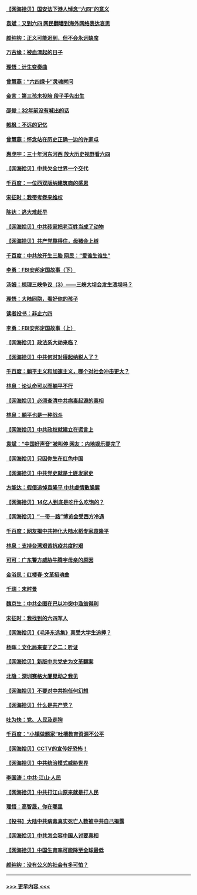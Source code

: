 #### [【网海拾贝】国安法下港人悼念“六四”的意义](../pages/nsc993/n13001039.md?t=06052001) 
#### [袁斌：又到六四 网民翻墙到海外网络表达哀思](../pages/nsc993/n13000995.md?t=06052001) 
#### [颜纯钩：正义可能迟到，但不会永远缺席](../pages/nsc993/n13000920.md?t=06052001) 
#### [万古缘：被血漂起的日子](../pages/nsc993/n13000914.md?t=06052001) 
#### [理悟：计生变奏曲](../pages/nsc993/n13000414.md?t=06052001) 
#### [曾慧燕：“六四绿卡”灵魂拷问](../pages/nsc993/n13000277.md?t=06052001) 
#### [金言：第三孩未投胎 段子手先出生](../pages/nsc993/n13000215.md?t=06052001) 
#### [邵俊：32年前没有喊出的话](../pages/nsc993/n13000181.md?t=06052001) 
#### [戟枫：不远的记忆](../pages/nsc993/n13000121.md?t=06052001) 
#### [曾慧燕：怀念站在历史正确一边的许家屯](../pages/nsc993/n13000073.md?t=06052001) 
#### [惠虎宇：三十年河东河西 放大历史视野看六四](../pages/nsc993/n13000018.md?t=06052001) 
#### [【网海拾贝】中共欠全世界一个交代](../pages/nsc993/n12998706.md?t=06052001) 
#### [千百度：一位西双版纳建筑商的感恩](../pages/nsc993/n12998487.md?t=06052001) 
#### [宋征时：我带考卷来维权](../pages/nsc993/n12994088.md?t=06052001) 
#### [陈达：逃大难赶早](../pages/nsc993/n12993569.md?t=06052001) 
#### [【网海拾贝】中共砖家把老百姓当成了动物](../pages/nsc993/n12993483.md?t=06052001) 
#### [【网海拾贝】共产党靠得住，母猪会上树](../pages/nsc993/n12990730.md?t=06052001) 
#### [千百度：中共放开生三胎 网民：“爱谁生谁生”](../pages/nsc993/n12990644.md?t=06052001) 
#### [李勇：FBI安邦定国故事（下）](../pages/nsc993/n12987854.md?t=06052001) 
#### [汤姆：梳理三峡争议（3）——三峡大坝会发生溃坝吗？](../pages/nsc993/n12989806.md?t=06052001) 
#### [理悟：大陆同胞，看好你的孩子](../pages/nsc993/n12989778.md?t=06052001) 
#### [读者投书：非止六四](../pages/nsc993/n12989673.md?t=06052001) 
#### [李勇：FBI安邦定国故事（上）](../pages/nsc993/n12987749.md?t=06052001) 
#### [【网海拾贝】政法系大劫来临？](../pages/nsc993/n12987596.md?t=06052001) 
#### [【网海拾贝】中共何时对得起纳税人了？](../pages/nsc993/n12985578.md?t=06052001) 
#### [千百度：躺平主义和加速主义，哪个对社会冲击更大？](../pages/nsc993/n12985512.md?t=06052001) 
#### [林泉：论认命可以而躺平不行](../pages/nsc993/n12985505.md?t=06052001) 
#### [【网海拾贝】必须查清中共病毒起源的真相](../pages/nsc993/n12984276.md?t=06052001) 
#### [林泉：躺平也是一种战斗](../pages/nsc993/n12984194.md?t=06052001) 
#### [【网海拾贝】中共政权就建立在谎言上](../pages/nsc993/n12981880.md?t=06052001) 
#### [袁斌：“中国好声音”被叫停 网友：内地娱乐要完了](../pages/nsc993/n12981826.md?t=06052001) 
#### [【网海拾贝】只因你生在红色中国](../pages/nsc993/n12979096.md?t=06052001) 
#### [【网海拾贝】中共党史就是土匪发家史](../pages/nsc993/n12976478.md?t=06052001) 
#### [方能达：假借追悼袁隆平 中共虚情散臊腥](../pages/nsc993/n12976396.md?t=06052001) 
#### [【网海拾贝】14亿人到底是吃什么吃饱的？](../pages/nsc993/n12974125.md?t=06052001) 
#### [【网海拾贝】“一带一路”博览会受西方冷遇](../pages/nsc993/n12971787.md?t=06052001) 
#### [千百度：网友揭中共神化大陆水稻专家袁隆平](../pages/nsc993/n12971733.md?t=06052001) 
#### [林泉：支持台湾艰苦抗疫共度时艰](../pages/nsc993/n12971350.md?t=06052001) 
#### [可可：广东警方威胁牛腾宇母亲的原因](../pages/nsc993/n12971100.md?t=06052001) 
#### [金浴凤：红楼春·文革招魂曲](../pages/nsc993/n12970354.md?t=06052001) 
#### [千瑞：末时景](../pages/nsc993/n12970337.md?t=06052001) 
#### [魏京生：中共企图在巴以冲突中渔翁得利](../pages/nsc993/n12970286.md?t=06052001) 
#### [宋征时：我找到的六四军人](../pages/nsc993/n12970213.md?t=06052001) 
#### [【网海拾贝】《毛泽东选集》真受大学生追捧？](../pages/nsc993/n12968779.md?t=06052001) 
#### [杨晖：文化局来查了之二：听证](../pages/nsc993/n12966528.md?t=06052001) 
#### [【网海拾贝】新版中共党史为文革翻案](../pages/nsc993/n12967526.md?t=06052001) 
#### [北隐：深圳赛格大厦晃动之我见](../pages/nsc993/n12967393.md?t=06052001) 
#### [【网海拾贝】不要对中共抱任何幻想](../pages/nsc993/n12965222.md?t=06052001) 
#### [【网海拾贝】什么是共产党？](../pages/nsc993/n12962781.md?t=06052001) 
#### [吐为快：党、人民及走狗](../pages/nsc993/n12962747.md?t=06052001) 
#### [千百度：“小镇做题家”吐槽教育资源不公平](../pages/nsc993/n12962705.md?t=06052001) 
#### [【网海拾贝】CCTV的宣传好恐怖！](../pages/nsc993/n12959984.md?t=06052001) 
#### [【网海拾贝】中共统治模式威胁世界](../pages/nsc993/n12957622.md?t=06052001) 
#### [李国涛：中共‧江山‧人民](../pages/nsc993/n12957502.md?t=06052001) 
#### [【网海拾贝】中共打江山原来就是打人民](../pages/nsc993/n12954345.md?t=06052001) 
#### [理悟：高智晟，你在哪里](../pages/nsc993/n12953115.md?t=06052001) 
#### [【投书】大陆中共病毒真实死亡人数被中共自己揭露](../pages/nsc993/n12953050.md?t=06052001) 
#### [【网海拾贝】中共怎会容中国人讨要真相](../pages/nsc993/n12952161.md?t=06052001) 
#### [【网海拾贝】中国生育率可能降至全球最低](../pages/nsc993/n12948793.md?t=06052001) 
#### [颜纯钩：没有公义的社会有多可怕？](../pages/nsc993/n12947626.md?t=06052001) 

----
#### [ >>> 更早内容 <<< ](../indexes/nsc993-earlier.md)
